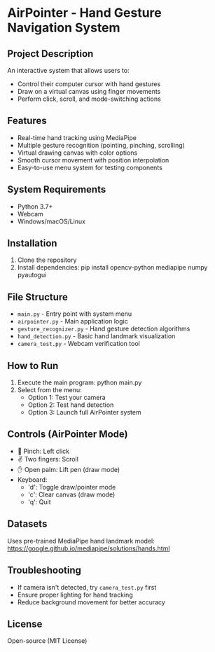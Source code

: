 # AirPointer - Hand Gesture Navigation System

## Project Description
An interactive system that allows users to:
- Control their computer cursor with hand gestures
- Draw on a virtual canvas using finger movements
- Perform click, scroll, and mode-switching actions

## Features
- Real-time hand tracking using MediaPipe
- Multiple gesture recognition (pointing, pinching, scrolling)
- Virtual drawing canvas with color options
- Smooth cursor movement with position interpolation
- Easy-to-use menu system for testing components

## System Requirements
- Python 3.7+
- Webcam
- Windows/macOS/Linux

## Installation
1. Clone the repository
2. Install dependencies: pip install opencv-python mediapipe numpy pyautogui


## File Structure
- `main.py` - Entry point with system menu
- `airpointer.py` - Main application logic
- `gesture_recognizer.py` - Hand gesture detection algorithms
- `hand_detection.py` - Basic hand landmark visualization
- `camera_test.py` - Webcam verification tool

## How to Run
1. Execute the main program: python main.py
2. Select from the menu:
   - Option 1: Test your camera
   - Option 2: Test hand detection
   - Option 3: Launch full AirPointer system

## Controls (AirPointer Mode)
- 🤌 Pinch: Left click
- ✌️ Two fingers: Scroll
- ✋ Open palm: Lift pen (draw mode)
- Keyboard:
  - 'd': Toggle draw/pointer mode
  - 'c': Clear canvas (draw mode)
  - 'q': Quit

## Datasets
Uses pre-trained MediaPipe hand landmark model:
https://google.github.io/mediapipe/solutions/hands.html

## Troubleshooting
- If camera isn't detected, try `camera_test.py` first
- Ensure proper lighting for hand tracking
- Reduce background movement for better accuracy

## License
Open-source (MIT License)





